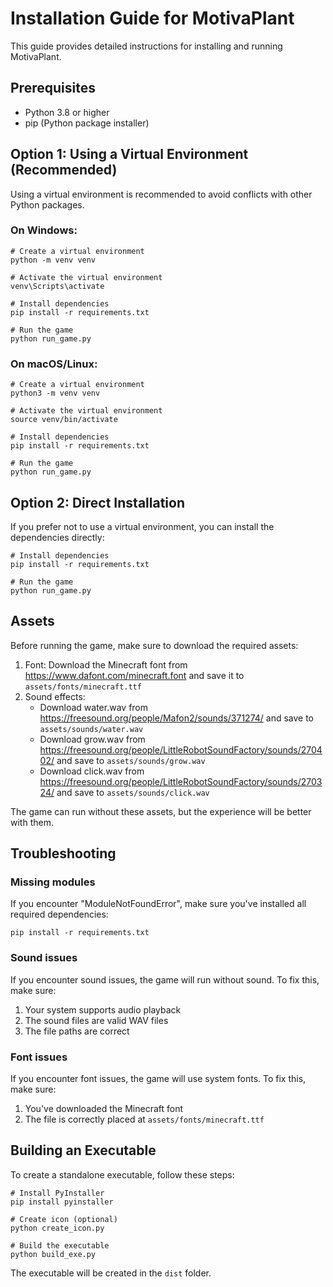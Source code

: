 # Installation Guide for MotivaPlant

This guide provides detailed instructions for installing and running MotivaPlant.

## Prerequisites

- Python 3.8 or higher
- pip (Python package installer)

## Option 1: Using a Virtual Environment (Recommended)

Using a virtual environment is recommended to avoid conflicts with other Python packages.

### On Windows:

```
# Create a virtual environment
python -m venv venv

# Activate the virtual environment
venv\Scripts\activate

# Install dependencies
pip install -r requirements.txt

# Run the game
python run_game.py
```

### On macOS/Linux:

```
# Create a virtual environment
python3 -m venv venv

# Activate the virtual environment
source venv/bin/activate

# Install dependencies
pip install -r requirements.txt

# Run the game
python run_game.py
```

## Option 2: Direct Installation

If you prefer not to use a virtual environment, you can install the dependencies directly:

```
# Install dependencies
pip install -r requirements.txt

# Run the game
python run_game.py
```

## Assets

Before running the game, make sure to download the required assets:

1. Font: Download the Minecraft font from https://www.dafont.com/minecraft.font and save it to `assets/fonts/minecraft.ttf`
2. Sound effects: 
   - Download water.wav from https://freesound.org/people/Mafon2/sounds/371274/ and save to `assets/sounds/water.wav`
   - Download grow.wav from https://freesound.org/people/LittleRobotSoundFactory/sounds/270402/ and save to `assets/sounds/grow.wav`
   - Download click.wav from https://freesound.org/people/LittleRobotSoundFactory/sounds/270324/ and save to `assets/sounds/click.wav`

The game can run without these assets, but the experience will be better with them.

## Troubleshooting

### Missing modules

If you encounter "ModuleNotFoundError", make sure you've installed all required dependencies:

```
pip install -r requirements.txt
```

### Sound issues

If you encounter sound issues, the game will run without sound. To fix this, make sure:

1. Your system supports audio playback
2. The sound files are valid WAV files
3. The file paths are correct

### Font issues

If you encounter font issues, the game will use system fonts. To fix this, make sure:

1. You've downloaded the Minecraft font
2. The file is correctly placed at `assets/fonts/minecraft.ttf`

## Building an Executable

To create a standalone executable, follow these steps:

```
# Install PyInstaller
pip install pyinstaller

# Create icon (optional)
python create_icon.py

# Build the executable
python build_exe.py
```

The executable will be created in the `dist` folder.